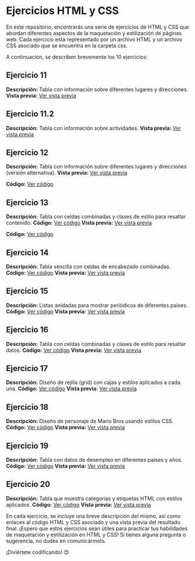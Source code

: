 # Ejercicios HTML y CSS

En este repositorio, encontrarás una serie de ejercicios de HTML y CSS que abordan diferentes aspectos de la maquetación y estilización de páginas web. Cada ejercicio está representado por un archivo HTML y un archivo CSS asociado que se encuentra en la carpeta css.

A continuación, se describen brevemente los 10 ejercicios:

## Ejercicio 11
**Descripción:** Tabla con información sobre diferentes lugares y direcciones.
**Vista previa:** [Ver vista previa](./vistas-previas/ejercicio-11.png)
## Ejercicio 11.2
**Descripción:** Tabla con información sobre actividades.
**Vista previa:** [Ver vista previa](./vistas-previas/ejercicio-11-2.png)

## Ejercicio 12
**Descripción:** Tabla con información sobre diferentes lugares y direcciones (versión alternativa).
**Vista previa:** [Ver vista previa](./vistas-previas/ejercicio-12.png)

**Código:** [Ver código](./Ejercicio11-12/index.html)
## Ejercicio 13
**Descripción:** Tabla con celdas combinadas y clases de estilo para resaltar contenido.
**Código:** [Ver código](./Ejercicio13/index.html)
**Vista previa:** [Ver vista previa](./vistas-previas/ejercicio13.png)

**Código:** [Ver código](./Ejercicio11-12/index.html)
## Ejercicio 14
**Descripción:** Tabla sencilla con celdas de encabezado combinadas.
**Código:** [Ver código](./Ejercicio14/index.html)
**Vista previa:** [Ver vista previa](./vistas-previas/ejercicio-14.png)

## Ejercicio 15
**Descripción:** Listas anidadas para mostrar periódicos de diferentes países.
**Código:** [Ver código](./Ejercicio15/index.html)
**Vista previa:** [Ver vista previa](./vistas-previas/ejercicio-15.png)

## Ejercicio 16
**Descripción:** Tabla con celdas combinadas y clases de estilo para resaltar datos.
**Código:** [Ver código](./Ejercicio16/index.html)
**Vista previa:** [Ver vista previa](./vistas-previas/ejercicio-16.png)

## Ejercicio 17
**Descripción:** Diseño de rejilla (grid) con cajas y estilos aplicados a cada una.
**Código:** [Ver código](./Ejercicio17/index.html)
**Vista previa:** [Ver vista previa](./vistas-previas/ejercicio-17.png)

## Ejercicio 18
**Descripción:** Diseño de personaje de Mario Bros usando estilos CSS.
**Código:** [Ver código](./Ejercicio18/index.html)
**Vista previa:** [Ver vista previa](./vistas-previas/ejercicio-18.png)

## Ejercicio 19
**Descripción:** Tabla con datos de desempleo en diferentes países y años.
**Código:** [Ver código](./Ejercicio19/index.html)
**Vista previa:** [Ver vista previa](./vistas-previas/ejercicio-19.png)

## Ejercicio 20
**Descripción:** Tabla que muestra categorías y etiquetas HTML con estilos aplicados.
**Código:** [Ver código](./Ejercicio20/index.html)
**Vista previa:** [Ver vista previa](./vistas-previas/ejercicio-20.png)

En cada ejercicio, se incluye una breve descripción del mismo, así como enlaces al código HTML y CSS asociado y una vista previa del resultado final. ¡Espero que estos ejercicios sean útiles para practicar tus habilidades de maquetación y estilización en HTML y CSS! Si tienes alguna pregunta o sugerencia, no dudes en comunicármelo.

¡Diviértete codificando! 😊
